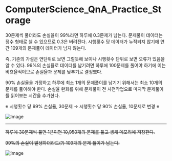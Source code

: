 # ComputerScience_QnA_Practice_Storage
30문제씩 풀더라도 손실율이 99%라면 하루에 0.3문제가 남는다. 문제풀이 데이터는 정수 형태로 셀 수 있으므로 0.3은 버려진다. 시행횟수 당 데이터가 누적되지 않기에 연간 109개의 문제풀이 데이터가 남지 않는다.

즉, 기존의 가설은 연단위로 보면 그럴듯해 보이나 시행횟수 단위로 보면 오류가 있음을 알 수 있다. 99%의 손실율로 데이터를 남기려면 하루에 100문제를 풀어야 하기에 이는 비효율적이므로 손실율과 문제를 낮추기로 결정했다.

90% 손실율을 가정하고 하루에 최소 1개의 문제풀이를 남기기 위해서는 최소 10개의 문제를 풀이해야 한다. 손실율 완화를 위해 문제풀이 전 사전작업으로 마지막 문제풀이를 읽어보는 시간을 추가한다.

※ 시행횟수 당 99% 손실율, 30문제 → 시행횟수 당 90% 손실율, 10문제로 변경 ※

![Image](https://github.com/user-attachments/assets/30873b84-7d6a-45d2-b9de-a8421222f125)

---

~~하루에 30문제씩 풀면 1년이면 10,950개의 문제를 풀고 생체 메모리에 저장한다.~~

~~99%의 손실이 발생하더라도(?) 109개의 문제 풀이가 남는다.~~

![Image](https://github.com/user-attachments/assets/35febaa8-471e-4896-9cf9-0e698dd05604)
